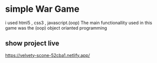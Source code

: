 # simple War Game
i used html5 , css3 , javascript.(oop)
The main functionallity used in this game was the (oop) object orianted programming

## show project live
https://velvety-scone-52cba1.netlify.app/
